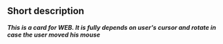 ## Short description

___This is a card for WEB. It is fully depends on user's cursor and rotate in case the user moved his mouse___
